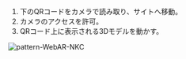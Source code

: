 1. 下のQRコードをカメラで読み取り、サイトへ移動。
2. カメラのアクセスを許可。  
3. QRコード上に表示される3Dモデルを動かす。
  
![pattern-WebAR-NKC](https://user-images.githubusercontent.com/62140597/174691898-0b7eaeeb-7305-4849-a6d5-82f191de806b.png)
